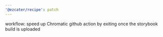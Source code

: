 ```yaml
---
'@ezcater/recipe': patch
---
```


workflow: speed up Chromatic github action by exiting once the storybook build is uploaded
